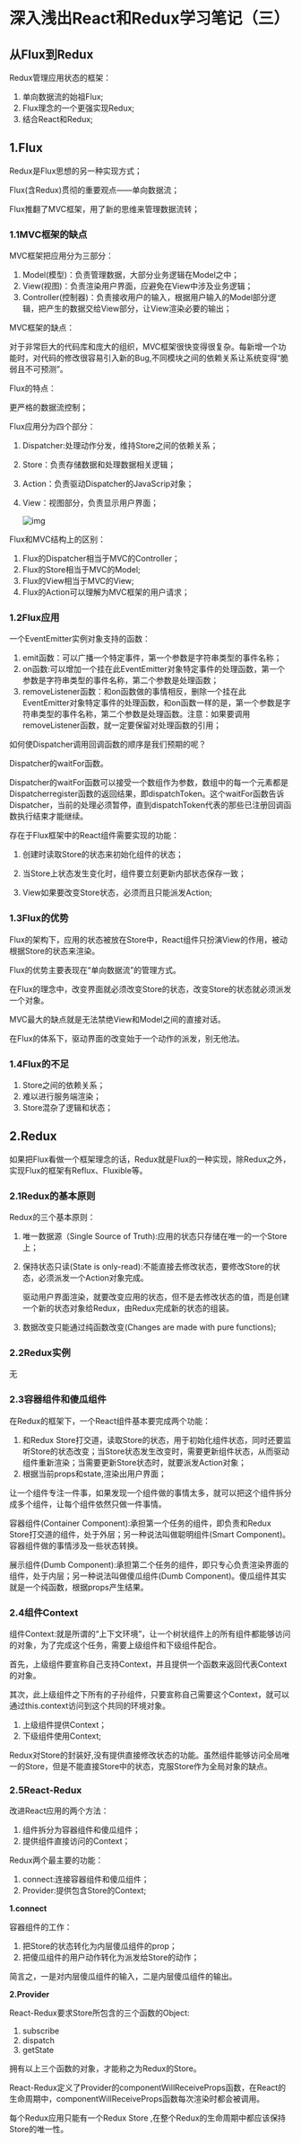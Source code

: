 # 深入浅出React和Redux学习笔记（三）

## 从Flux到Redux

Redux管理应用状态的框架：

1. 单向数据流的始祖Flux;
2. Flux理念的一个更强实现Redux;
3. 结合React和Redux;

## 1.Flux

Redux是Flux思想的另一种实现方式；

Flux(含Redux)贯彻的重要观点——单向数据流；

Flux推翻了MVC框架，用了新的思维来管理数据流转；

### 1.1MVC框架的缺点

MVC框架把应用分为三部分：

1. Model(模型)：负责管理数据，大部分业务逻辑在Model之中；
2. View(视图)：负责渲染用户界面，应避免在View中涉及业务逻辑；
3. Controller(控制器)：负责接收用户的输入，根据用户输入的Model部分逻辑，把产生的数据交给View部分，让View渲染必要的输出；

MVC框架的缺点：

对于非常巨大的代码库和庞大的组织，MVC框架很快变得很复杂。每新增一个功能时，对代码的修改很容易引入新的Bug,不同模块之间的依赖关系让系统变得“脆弱且不可预测”。

Flux的特点：

更严格的数据流控制；

Flux应用分为四个部分：

1. Dispatcher:处理动作分发，维持Store之间的依赖关系；

2. Store：负责存储数据和处理数据相关逻辑；

3. Action：负责驱动Dispatcher的JavaScrip对象；

4. View：视图部分，负责显示用户界面；

    ![img](http://www.ruanyifeng.com/blogimg/asset/2016/bg2016011503.png) 

Flux和MVC结构上的区别：

1. Flux的Dispatcher相当于MVC的Controller；
2. Flux的Store相当于MVC的Model;
3. Flux的View相当于MVC的View;
4. Flux的Action可以理解为MVC框架的用户请求；

### 1.2Flux应用

一个EventEmitter实例对象支持的函数：

1. emit函数：可以广播一个特定事件，第一个参数是字符串类型的事件名称；
2. on函数:可以增加一个挂在此EventEmitter对象特定事件的处理函数，第一个参数是字符串类型的事件名称，第二个参数是处理函数；
3. removeListener函数：和on函数做的事情相反，删除一个挂在此EventEmitter对象特定事件的处理函数，和on函数一样的是，第一个参数是字符串类型的事件名称，第二个参数是处理函数。注意：如果要调用removeListener函数，就一定要保留对处理函数的引用；

如何使Dispatcher调用回调函数的顺序是我们预期的呢？

Dispatcher的waitFor函数。

Dispatcher的waitFor函数可以接受一个数组作为参数，数组中的每一个元素都是Dispatcherregister函数的返回结果，即dispatchToken。这个waitFor函数告诉Dispatcher，当前的处理必须暂停，直到dispatchToken代表的那些已注册回调函数执行结束才能继续。

存在于Flux框架中的React组件需要实现的功能：

1. 创建时读取Store的状态来初始化组件的状态；

2. 当Store上状态发生变化时，组件要立刻更新内部状态保存一致；

3. View如果要改变Store状态，必须而且只能派发Action;

   

### 1.3Flux的优势

Flux的架构下，应用的状态被放在Store中，React组件只扮演View的作用，被动根据Store的状态来渲染。

Flux的优势主要表现在“单向数据流”的管理方式。

在Flux的理念中，改变界面就必须改变Store的状态，改变Store的状态就必须派发一个对象。

MVC最大的缺点就是无法禁绝View和Model之间的直接对话。

在Flux的体系下，驱动界面的改变始于一个动作的派发，别无他法。

### 1.4Flux的不足

1. Store之间的依赖关系；
2. 难以进行服务端渲染；
3. Store混杂了逻辑和状态；

## 2.Redux

如果把Flux看做一个框架理念的话，Redux就是Flux的一种实现，除Redux之外，实现Flux的框架有Reflux、Fluxible等。

### 2.1Redux的基本原则

Redux的三个基本原则：

1. 唯一数据源（Single Source of Truth):应用的状态只存储在唯一的一个Store上；

2. 保持状态只读(State is only-read):不能直接去修改状态，要修改Store的状态，必须派发一个Action对象完成。

   驱动用户界面渲染，就要改变应用的状态，但不是去修改状态的值，而是创建一个新的状态对象给Redux，由Redux完成新的状态的组装。

3. 数据改变只能通过纯函数改变(Changes are made with pure functions);

   

### 2.2Redux实例

无

### 2.3容器组件和傻瓜组件

在Redux的框架下，一个React组件基本要完成两个功能：

1. 和Redux Store打交道，读取Store的状态，用于初始化组件状态，同时还要监听Store的状态改变；当Store状态发生改变时，需要更新组件状态，从而驱动组件重新渲染；当需要更新Store状态时，就要派发Action对象；
2. 根据当前props和state,渲染出用户界面；

让一个组件专注一件事，如果发现一个组件做的事情太多，就可以把这个组件拆分成多个组件，让每个组件依然只做一件事情。

容器组件(Container Component):承担第一个任务的组件，即负责和Redux  Store打交道的组件，处于外层；另一种说法叫做聪明组件(Smart Component)。容器组件做的事情涉及一些状态转换。

展示组件(Dumb Component):承担第二个任务的组件，即只专心负责渲染界面的组件，处于内层；另一种说法叫做傻瓜组件(Dumb Component)。傻瓜组件其实就是一个纯函数，根据props产生结果。

### 2.4组件Context

组件Context:就是所谓的“上下文环境”，让一个树状组件上的所有组件都能够访问的对象，为了完成这个任务，需要上级组件和下级组件配合。

首先，上级组件要宣称自己支持Context，并且提供一个函数来返回代表Context的对象。

其次，此上级组件之下所有的子孙组件，只要宣称自己需要这个Context，就可以通过this.context访问到这个共同的环境对象。

1. 上级组件提供Context；
2. 下级组件使用Context;

Redux对Store的封装好,没有提供直接修改状态的功能。虽然组件能够访问全局唯一的Store，但是不能直接Store中的状态，克服Store作为全局对象的缺点。

### 2.5React-Redux

改进React应用的两个方法：

1. 组件拆分为容器组件和傻瓜组件；
2. 提供组件直接访问的Context；

Redux两个最主要的功能：

1. connect:连接容器组件和傻瓜组件；
2. Provider:提供包含Store的Context;

**1.connect**

容器组件的工作：

1. 把Store的状态转化为内层傻瓜组件的prop；
2. 把傻瓜组件的用户动作转化为派发给Store的动作；

简言之，一是对内层傻瓜组件的输入，二是内层傻瓜组件的输出。

**2.Provider**

React-Redux要求Store所包含的三个函数的Object:

1. subscribe
2. dispatch
3. getState

拥有以上三个函数的对象，才能称之为Redux的Store。

React-Redux定义了Provider的componentWillReceiveProps函数，在React的生命周期中，componentWillReceiveProps函数每次渲染时都会被调用。

每个Redux应用只能有一个Redux Store ,在整个Redux的生命周期中都应该保持Store的唯一性。

